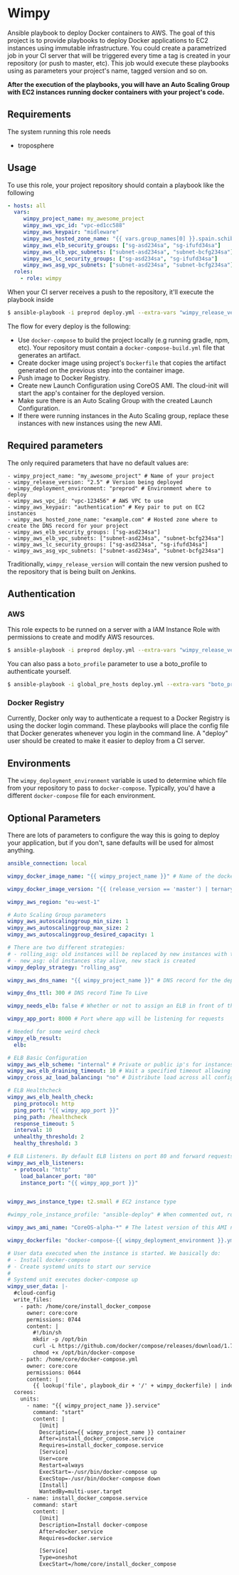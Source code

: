 # Wimpy
Ansible playbook to deploy Docker containers to AWS.
The goal of this project is to provide playbooks to deploy Docker applications to EC2 instances using immutable infrastructure.
You could create a parametrized job in your CI server that will be triggered every time a tag is created in your repository (or push to master, etc).
This job would execute these playbooks using as parameters your project's name, tagged version and so on.

**After the execution of the playbooks, you will have an Auto Scaling Group with EC2 instances running docker containers with your project's code.**

## Requirements
The system running this role needs
- troposphere

## Usage
To use this role, your project repository should contain a playbook like the following

```yml
- hosts: all
  vars:
     wimpy_project_name: my_awesome_project
     wimpy_aws_vpc_id: "vpc-ed1cc588"
     wimpy_aws_keypair: "midleware"
     wimpy_aws_hosted_zone_name: "{{ vars.group_names[0] }}.spain.schibsted.io."
     wimpy_aws_elb_security_groups: ["sg-asd234sa", "sg-ifufd34sa"]
     wimpy_aws_elb_vpc_subnets: ["subnet-asd234sa", "subnet-bcfg234sa"]
     wimpy_aws_lc_security_groups: ["sg-asd234sa", "sg-ifufd34sa"]
     wimpy_aws_asg_vpc_subnets: ["subnet-asd234sa", "subnet-bcfg234sa"]
  roles:
    - role: wimpy
```

When your CI server receives a push to the repository, it'll execute the playbook inside

```bash
$ ansible-playbook -i preprod deploy.yml --extra-vars "wimpy_release_version=2.3 wimpy_deployment_environment=preprod"
```

The flow for every deploy is the following:
- Use `docker-compose` to build the project locally (e.g running gradle, npm, etc). Your repository must contain a `docker-compose-build.yml` file that generates an artifact.
- Create docker image using project's `Dockerfile` that copies the artifact generated on the previous step into the container image.
- Push image to Docker Registry.
- Create new Launch Configuration using CoreOS AMI. The cloud-init will start the app's container for the deployed version.
- Make sure there is an Auto Scaling Group with the created Launch Configuration.
- If there were running instances in the Auto Scaling group, replace these instances with new instances using the new AMI.

## Required parameters
The only required parameters that have no default values are:
```
- wimpy_project_name: "my_awesome_project" # Name of your project
- wimpy_release_version: "2.5" # Version being deployed
- wimpy_deployment_environment: "preprod" # Environment where to deploy
- wimpy_aws_vpc_id: "vpc-123456" # AWS VPC to use
- wimpy_aws_keypair: "authentication" # Key pair to put on EC2 instances
- wimpy_aws_hosted_zone_name: "example.com" # Hosted zone where to create the DNS record for your project
- wimpy_aws_elb_security_groups: ["sg-asd234sa"]
- wimpy_aws_elb_vpc_subnets: ["subnet-asd234sa", "subnet-bcfg234sa"]
- wimpy_aws_lc_security_groups: ["sg-asd234sa", "sg-ifufd34sa"]
- wimpy_aws_asg_vpc_subnets: ["subnet-asd234sa", "subnet-bcfg234sa"]
```
Traditionally, `wimpy_release_version` will contain the new version pushed to the repository that is being built on Jenkins.

## Authentication
### AWS
This role expects to be runned on a server with a IAM Instance Role with permissions to create and modify AWS resources.

```bash
$ ansible-playbook -i preprod deploy.yml --extra-vars "wimpy_release_version=2.3 wimpy_deployment_environment=preprod"
```

You can also pass a `boto_profile` parameter to use a boto_profile to authenticate yourself.

```bash
$ ansible-playbook -i global_pre_hosts deploy.yml --extra-vars "boto_profile=profile_with_permissions wimpy_release_version=2.3 wimpy_deployment_environment=preprod"
```

### Docker Registry
Currently, Docker only way to authenticate a request to a Docker Registry is using the docker login command. These playbooks will place the config file that Docker generates whenever you login in the command line. A "deploy" user should be created to make it easier to deploy from a CI server.

## Environments
The `wimpy_deployment_environment` variable is used to determine which file from your repository to pass to `docker-compose`. Typically, you'd have a different `docker-compose` file for each environment.

## Optional Parameters
There are lots of parameters to configure the way this is going to deploy your application, but if you don't, sane defaults will be used for almost anything.

```yml
ansible_connection: local

wimpy_docker_image_name: "{{ wimpy_project_name }}" # Name of the docker image that will be created

wimpy_docker_image_version: "{{ (release_version == 'master') | ternary('latest',wimpy_release_version) }}" # Version of the docker image to push.

wimpy_aws_region: "eu-west-1"

# Auto Scaling Group parameters
wimpy_aws_autoscalinggroup_min_size: 1
wimpy_aws_autoscalinggroup_max_size: 2
wimpy_aws_autoscalinggroup_desired_capacity: 1

# There are two different strategies:
# - rolling_asg: old instances will be replaced by new instances with the new launch configuration
# - new_asg: old instances stay alive, new stack is created
wimpy_deploy_strategy: "rolling_asg"

wimpy_aws_dns_name: "{{ wimpy_project_name }}" # DNS record for the deployed instance

wimpy_dns_ttl: 300 # DNS record Time To Live

wimpy_needs_elb: false # Whether or not to assign an ELB in front of the ASG instances

wimpy_app_port: 8000 # Port where app will be listening for requests

# Needed for some weird check
wimpy_elb_result:
  elb:

# ELB Basic Configuration
wimpy_aws_elb_scheme: "internal" # Private or public ip's for instances behind. Possible values: 'internal' or 'internet-facing'
wimpy_aws_elb_draining_timeout: 10 # Wait a specified timeout allowing connections to drain before terminating an instance
wimpy_cross_az_load_balancing: "no" # Distribute load across all configured Availability Zones

# ELB Healthcheck
wimpy_aws_elb_health_check:
  ping_protocol: http
  ping_port: "{{ wimpy_app_port }}"
  ping_path: /healthcheck
  response_timeout: 5
  interval: 10
  unhealthy_threshold: 2
  healthy_threshold: 3

# ELB Listeners. By default ELB listens on port 80 and forward requests to {{app_port}} using HTTP
wimpy_aws_elb_listeners:
  - protocol: "http"
    load_balancer_port: "80"
    instance_port: "{{ wimpy_app_port }}"


wimpy_aws_instance_type: t2.small # EC2 instance type

#wimpy_role_instance_profile: "ansible-deploy" # When commented out, role set to instances. Role needs to exists

wimpy_aws_ami_name: "CoreOS-alpha-*" # The latest version of this AMI name will be used

wimpy_dockerfile: "docker-compose-{{ wimpy_deployment_environment }}.yml" # docker-compose file to use to start the app

# User data executed when the instance is started. We basically do:
# - Install docker-compose
# - Create systemd units to start our service
#
# Systemd unit executes docker-compose up
wimpy_user_data: |-
  #cloud-config
  write_files:
    - path: /home/core/install_docker_compose
      owner: core:core
      permissions: 0744
      content: |
        #!/bin/sh
        mkdir -p /opt/bin
        curl -L https://github.com/docker/compose/releases/download/1.7.0/docker-compose-Linux-x86_64 > /opt/bin/docker-compose
        chmod +x /opt/bin/docker-compose
    - path: /home/core/docker-compose.yml
      owner: core:core
      permissions: 0644
      content: |
        {{ lookup('file', playbook_dir + '/' + wimpy_dockerfile) | indent(6, False) }}
  coreos:
    units:
      - name: "{{ wimpy_project_name }}.service"
        command: "start"
        content: |
          [Unit]
          Description={{ wimpy_project_name }} container
          After=install_docker_compose.service
          Requires=install_docker_compose.service
          [Service]
          User=core
          Restart=always
          ExecStart=-/usr/bin/docker-compose up
          ExecStop=-/usr/bin/docker-compose down
          [Install]
          WantedBy=multi-user.target
      - name: install_docker_compose.service
        command: start
        content: |
          [Unit]
          Description=Install docker-compose
          After=docker.service
          Requires=docker.service

          [Service]
          Type=oneshot
          ExecStart=/home/core/install_docker_compose

```